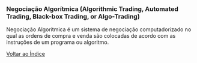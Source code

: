 ### Negociação Algorítmica (Algorithmic Trading, Automated Trading, Black-box Trading, or Algo-Trading)

Negociação Algorítmica é um sistema de negociação computadorizado no qual as ordens de compra e venda são colocadas de acordo com as instruções de um programa ou algoritmo.

[Voltar ao Índice](../)